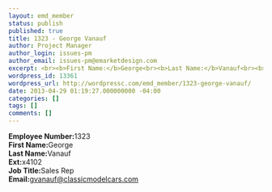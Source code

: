```yaml
---
layout: emd_member
status: publish
published: true
title: 1323 - George Vanauf
author: Project Manager
author_login: issues-pm
author_email: issues-pm@emarketdesign.com
excerpt: <br><b>First Name:</b>George<br><b>Last Name:</b>Vanauf<br><b>Ext:</b>x4102
wordpress_id: 13361
wordpress_url: http://wordpressc.com/emd_member/1323-george-vanauf/
date: 2013-04-29 01:19:27.000000000 -04:00
categories: []
tags: []
comments: []
---
```

<b>Employee Number:</b>1323<br><b>First Name:</b>George<br><b>Last Name:</b>Vanauf<br><b>Ext:</b>x4102<br><b>Job Title:</b>Sales Rep<br><b>Email:</b>gvanauf@classicmodelcars.com
